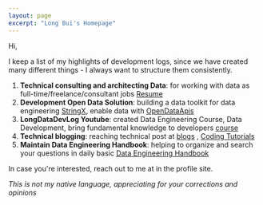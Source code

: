 ```yaml
---
layout: page
excerpt: "Long Bui's Homepage"
---
```


Hi,

I keep a list of my highlights of development logs, since we have created many different things - I always want to structure them consistently.

1. **Technical consulting and architecting Data**: for working with data as full-time/freelance/consultant jobs [Resume](https://drive.google.com/file/d/1KFOn3429EMpvzFtLmicoKHyhl2lKoTfq/view?usp=sharing)
2. **Development Open Data Solution**: building a data toolkit for data engineering [StringX](https://stringx.longdatadevlog/category/start-here), enable data with [OpenDataApis](https://github.com/longbuivan/opendataapis)
3. **LongDataDevLog Youtube**: created Data Engineering Course, Data Development, bring fundamental knowledge to developers [course](https://www.youtube.com/playlist?list=PLJol4u7_9M9Z_8aZVhbnGawXZhd1YVqbk)
4. **Technical blogging**: reaching technical post at [blogs](https://blogs.longdatadevlog.com/blog/) , [Coding Tutorials](https://www.youtube.com/playlist?list=PLJol4u7_9M9ZfUf7tuQvEimGCtD9zGKvf)
5. **Maintain Data Engineering Handbook**: helping to organize and search your questions in daily basic [Data Engineering Handbook](https://de-book.longdatadevlog.com)

In case you're interested, reach out to me at in the profile site.

*This is not my native language, appreciating for your corrections and opinions*
